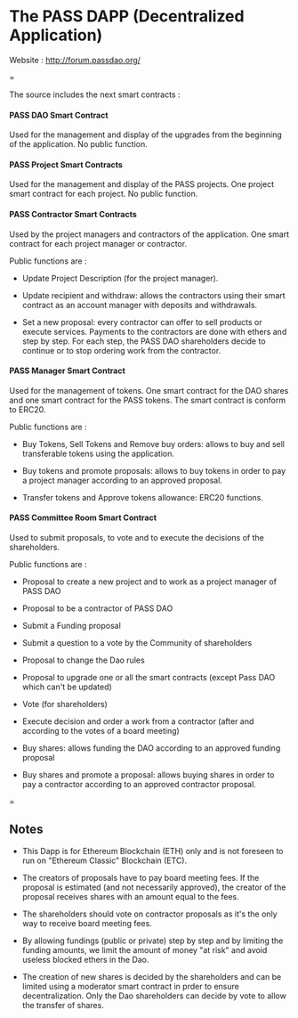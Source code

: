 # The PASS DAPP (Decentralized Application)


Website : http://forum.passdao.org/

=

The source includes the next smart contracts :


#### PASS DAO Smart Contract
Used for the management and display of the upgrades from the beginning of the application. No public function.


#### PASS Project Smart Contracts
Used for the management and display of the PASS projects. One project smart contract for each project. No public function.


#### PASS Contractor Smart Contracts
Used by the project managers and contractors of the application. One smart contract for each project manager or contractor.

Public functions are : 

- Update Project Description (for the project manager).

- Update recipient and withdraw: allows the contractors using their smart contract as an account manager with deposits and withdrawals.

- Set a new proposal: every contractor can offer to sell products or execute services. Payments to the contractors are done with ethers and step by step. For each step, the PASS DAO shareholders decide to continue or to stop ordering work from the contractor.  


#### PASS Manager Smart Contract
Used for the management of tokens. One smart contract for the DAO shares and one smart contract for the PASS tokens. The smart contract is conform to ERC20.

Public functions are : 

- Buy Tokens, Sell Tokens and Remove buy orders: allows to buy and sell transferable tokens using the application.

- Buy tokens and promote proposals: allows to buy tokens in order to pay a project manager according to an approved proposal.

- Transfer tokens and Approve tokens allowance: ERC20 functions.



#### PASS Committee Room Smart Contract
Used to submit proposals, to vote and to execute the decisions of the shareholders.

Public functions are :

- Proposal to create a new project and to work as a project manager of PASS DAO

- Proposal to be a contractor of PASS DAO

- Submit a Funding proposal

- Submit a question to a vote by the Community of shareholders

- Proposal to change the Dao rules

- Proposal to upgrade one or all the smart contracts (except Pass DAO which can't be updated)

- Vote (for shareholders)

- Execute decision and order a work from a contractor (after and according to the votes of a board meeting)

- Buy shares: allows funding the DAO according to an approved funding proposal

- Buy shares and promote a proposal:  allows buying shares in order to pay a contractor according to an approved contractor proposal.


=

## Notes

- This Dapp is for Ethereum Blockchain (ETH) only and is not foreseen to run on "Ethereum Classic" Blockchain (ETC).

- The creators of proposals have to pay board meeting fees. If the proposal is estimated (and not necessarily approved), the creator of the proposal receives shares with an amount equal to the fees.

- The shareholders should vote on contractor proposals as it's the only way to receive board meeting fees. 

- By allowing fundings (public or private) step by step and by limiting the funding amounts, we limit the amount of money "at risk" and avoid useless blocked ethers in the Dao.

- The creation of new shares is decided by the shareholders and can be limited using a moderator smart contract in prder to ensure decentralization. Only the Dao shareholders can decide by vote to allow the transfer of shares.
